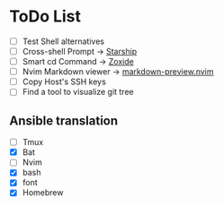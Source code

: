 # ToDo List

- [ ] Test Shell alternatives 
- [ ] Cross-shell Prompt -> [Starship](https://starship.rs/)
- [ ] Smart cd Command -> [Zoxide](https://github.com/ajeetdsouza/zoxide)
- [ ] Nvim Markdown viewer -> [markdown-preview.nvim](https://github.com/iamcco/markdown-preview.nvim)
- [ ] Copy Host's SSH keys
- [ ] Find a tool to visualize git tree

## Ansible translation

- [ ] Tmux
- [X] Bat
- [ ] Nvim
- [X] bash
- [X] font
- [X] Homebrew